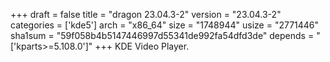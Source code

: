 +++
draft = false
title = "dragon 23.04.3-2"
version = "23.04.3-2"
categories = ['kde5']
arch = "x86_64"
size = "1748944"
usize = "2771446"
sha1sum = "59f058b4b5147446997d55341de992fa54dfd3de"
depends = "['kparts>=5.108.0']"
+++
KDE Video Player.